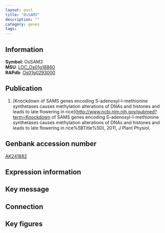 ```yaml
---
layout: post
title: "OsSAM3"
description: ""
category: genes
tags: 
---
```


## Information
__Symbol__: OsSAM3  
__MSU__: [LOC_Os01g18860](http://rice.plantbiology.msu.edu/cgi-bin/ORF_infopage.cgi?orf=LOC_Os01g18860)  
__RAPdb__: [Os01g0293000](http://rapdb.dna.affrc.go.jp/viewer/gbrowse_details/irgsp1?name=Os01g0293000)  

## Publication
1. [Knockdown of SAMS genes encoding S-adenosyl-l-methionine synthetases causes methylation alterations of DNAs and histones and leads to late flowering in rice](http://www.ncbi.nlm.nih.gov/pubmed?term=Knockdown of SAMS genes encoding S-adenosyl-l-methionine synthetases causes methylation alterations of DNAs and histones and leads to late flowering in rice%5BTitle%5D), 2011, J Plant Physiol.

## Genbank accession number
[AK241882](http://www.ncbi.nlm.nih.gov/nuccore/AK241882)  

## Expression information

## Key message

## Connection

## Key figures


